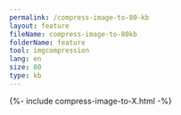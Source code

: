 ```yaml
---
permalink: /compress-image-to-80-kb
layout: feature
fileName: compress-image-to-80kb
folderName: feature
tool: imgcompression
lang: en
size: 80
type: kb
---
```


{%- include compress-image-to-X.html -%}
